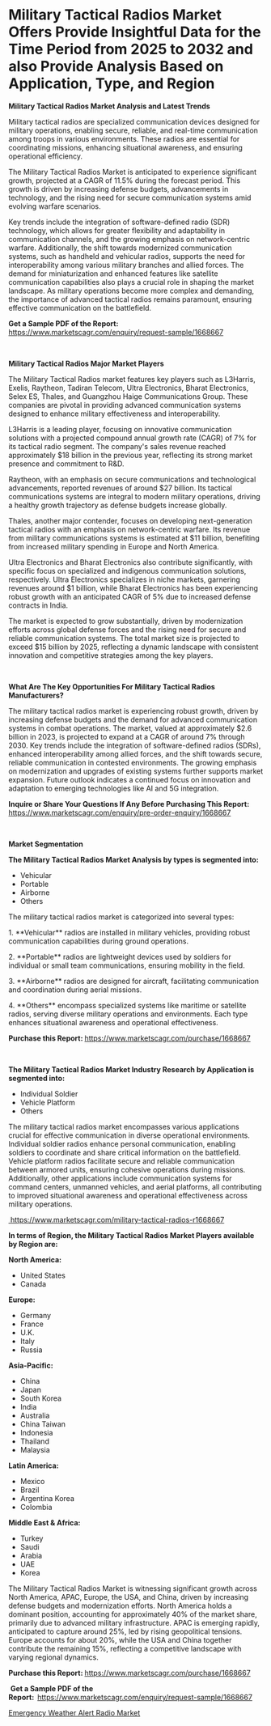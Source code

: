 <p><h1>Military Tactical Radios Market Offers Provide Insightful Data for the Time Period from 2025 to 2032 and also Provide Analysis Based on Application, Type, and Region</h1></p><p><strong>Military Tactical Radios Market Analysis and Latest Trends</strong></p>
<p><p>Military tactical radios are specialized communication devices designed for military operations, enabling secure, reliable, and real-time communication among troops in various environments. These radios are essential for coordinating missions, enhancing situational awareness, and ensuring operational efficiency.</p><p>The Military Tactical Radios Market is anticipated to experience significant growth, projected at a CAGR of 11.5% during the forecast period. This growth is driven by increasing defense budgets, advancements in technology, and the rising need for secure communication systems amid evolving warfare scenarios.</p><p>Key trends include the integration of software-defined radio (SDR) technology, which allows for greater flexibility and adaptability in communication channels, and the growing emphasis on network-centric warfare. Additionally, the shift towards modernized communication systems, such as handheld and vehicular radios, supports the need for interoperability among various military branches and allied forces. The demand for miniaturization and enhanced features like satellite communication capabilities also plays a crucial role in shaping the market landscape. As military operations become more complex and demanding, the importance of advanced tactical radios remains paramount, ensuring effective communication on the battlefield.</p></p>
<p><strong>Get a Sample PDF of the Report:&nbsp;</strong> <a href="https://www.marketscagr.com/enquiry/request-sample/1668667?utm_campaign=1097&utm_medium=2&utm_source=Github&utm_content=ia&utm_term=15022025&utm_id=military-tactical-radios">https://www.marketscagr.com/enquiry/request-sample/1668667</a></p>
<p>&nbsp;</p>
<p><strong>Military Tactical Radios Major Market Players</strong></p>
<p><p>The Military Tactical Radios market features key players such as L3Harris, Exelis, Raytheon, Tadiran Telecom, Ultra Electronics, Bharat Electronics, Selex ES, Thales, and Guangzhou Haige Communications Group. These companies are pivotal in providing advanced communication systems designed to enhance military effectiveness and interoperability.</p><p>L3Harris is a leading player, focusing on innovative communication solutions with a projected compound annual growth rate (CAGR) of 7% for its tactical radio segment. The company's sales revenue reached approximately $18 billion in the previous year, reflecting its strong market presence and commitment to R&D.</p><p>Raytheon, with an emphasis on secure communications and technological advancements, reported revenues of around $27 billion. Its tactical communications systems are integral to modern military operations, driving a healthy growth trajectory as defense budgets increase globally.</p><p>Thales, another major contender, focuses on developing next-generation tactical radios with an emphasis on network-centric warfare. Its revenue from military communications systems is estimated at $11 billion, benefiting from increased military spending in Europe and North America.</p><p>Ultra Electronics and Bharat Electronics also contribute significantly, with specific focus on specialized and indigenous communication solutions, respectively. Ultra Electronics specializes in niche markets, garnering revenues around $1 billion, while Bharat Electronics has been experiencing robust growth with an anticipated CAGR of 5% due to increased defense contracts in India.</p><p>The market is expected to grow substantially, driven by modernization efforts across global defense forces and the rising need for secure and reliable communication systems. The total market size is projected to exceed $15 billion by 2025, reflecting a dynamic landscape with consistent innovation and competitive strategies among the key players.</p></p>
<p>&nbsp;</p>
<p><strong>What Are The Key Opportunities For Military Tactical Radios Manufacturers?</strong></p>
<p><p>The military tactical radios market is experiencing robust growth, driven by increasing defense budgets and the demand for advanced communication systems in combat operations. The market, valued at approximately $2.6 billion in 2023, is projected to expand at a CAGR of around 7% through 2030. Key trends include the integration of software-defined radios (SDRs), enhanced interoperability among allied forces, and the shift towards secure, reliable communication in contested environments. The growing emphasis on modernization and upgrades of existing systems further supports market expansion. Future outlook indicates a continued focus on innovation and adaptation to emerging technologies like AI and 5G integration.</p></p>
<p><strong>Inquire or Share Your Questions If Any Before Purchasing This Report:</strong> <a href="https://www.marketscagr.com/enquiry/pre-order-enquiry/1668667?utm_campaign=1097&utm_medium=2&utm_source=Github&utm_content=ia&utm_term=15022025&utm_id=military-tactical-radios">https://www.marketscagr.com/enquiry/pre-order-enquiry/1668667</a></p>
<p>&nbsp;</p>
<p><strong>Market Segmentation</strong></p>
<p><strong>The Military Tactical Radios Market Analysis by types is segmented into:</strong></p>
<p><ul><li>Vehicular</li><li>Portable</li><li>Airborne</li><li>Others</li></ul></p>
<p><p>The military tactical radios market is categorized into several types: </p><p>1. **Vehicular** radios are installed in military vehicles, providing robust communication capabilities during ground operations.</p><p>2. **Portable** radios are lightweight devices used by soldiers for individual or small team communications, ensuring mobility in the field.</p><p>3. **Airborne** radios are designed for aircraft, facilitating communication and coordination during aerial missions.</p><p>4. **Others** encompass specialized systems like maritime or satellite radios, serving diverse military operations and environments. Each type enhances situational awareness and operational effectiveness.</p></p>
<p><strong>Purchase this Report:&nbsp;</strong><a href="https://www.marketscagr.com/purchase/1668667?utm_campaign=1097&utm_medium=2&utm_source=Github&utm_content=ia&utm_term=15022025&utm_id=military-tactical-radios">https://www.marketscagr.com/purchase/1668667</a></p>
<p>&nbsp;</p>
<p><strong>The Military Tactical Radios Market Industry Research by Application is segmented into:</strong></p>
<p><ul><li>Individual Soldier</li><li>Vehicle Platform</li><li>Others</li></ul></p>
<p><p>The military tactical radios market encompasses various applications crucial for effective communication in diverse operational environments. Individual soldier radios enhance personal communication, enabling soldiers to coordinate and share critical information on the battlefield. Vehicle platform radios facilitate secure and reliable communication between armored units, ensuring cohesive operations during missions. Additionally, other applications include communication systems for command centers, unmanned vehicles, and aerial platforms, all contributing to improved situational awareness and operational effectiveness across military operations.</p></p>
<p><a href="https://www.marketscagr.com/military-tactical-radios-r1668667?utm_campaign=1097&utm_medium=2&utm_source=Github&utm_content=ia&utm_term=15022025&utm_id=military-tactical-radios">&nbsp;https://www.marketscagr.com/military-tactical-radios-r1668667</a></p>
<p><strong>In terms of Region, the Military Tactical Radios Market Players available by Region are:</strong></p>
<p>
    <p> <strong> North America: </strong>
        <ul>
            <li>United States</li>
            <li>Canada</li>
        </ul>
        </p> 
    <p> <strong> Europe: </strong>
        <ul>
            <li>Germany</li>
            <li>France</li>
            <li>U.K.</li>
            <li>Italy</li>
            <li>Russia</li>
        </ul>
        </p> 
    <p> <strong> Asia-Pacific: </strong>
        <ul>
            <li>China</li>
            <li>Japan</li>
            <li>South Korea</li>
            <li>India</li>
            <li>Australia</li>
            <li>China Taiwan</li>
            <li>Indonesia</li>
            <li>Thailand</li>
            <li>Malaysia</li>
        </ul>
        </p> 
    <p> <strong> Latin America: </strong>
        <ul>
            <li>Mexico</li>
            <li>Brazil</li>
            <li>Argentina Korea</li>
            <li>Colombia</li>
        </ul>
        </p> 
    <p> <strong> Middle East & Africa: </strong>
        <ul>
            <li>Turkey</li>
            <li>Saudi</li>
            <li>Arabia</li>
            <li>UAE</li>
            <li>Korea</li>
        </ul>
    </p>
    </p>
<p><p>The Military Tactical Radios Market is witnessing significant growth across North America, APAC, Europe, the USA, and China, driven by increasing defense budgets and modernization efforts. North America holds a dominant position, accounting for approximately 40% of the market share, primarily due to advanced military infrastructure. APAC is emerging rapidly, anticipated to capture around 25%, led by rising geopolitical tensions. Europe accounts for about 20%, while the USA and China together contribute the remaining 15%, reflecting a competitive landscape with varying regional dynamics.</p></p>
<p><strong>Purchase this Report: </strong><a href="https://www.marketscagr.com/purchase/1668667?utm_campaign=1097&utm_medium=2&utm_source=Github&utm_content=ia&utm_term=15022025&utm_id=military-tactical-radios">https://www.marketscagr.com/purchase/1668667</a></p>
<p>&nbsp;<strong>Get a Sample PDF of the Report:&nbsp;&nbsp;</strong><a href="https://www.marketscagr.com/enquiry/request-sample/1668667?utm_campaign=1097&utm_medium=2&utm_source=Github&utm_content=ia&utm_term=15022025&utm_id=military-tactical-radios">https://www.marketscagr.com/enquiry/request-sample/1668667</a></p>
<p><strong></strong></p>
<p><p><a href="https://github.com/yoshih12/Market-Research-Report-List-4/blob/main/emergency-weather-alert-radio-market.md?utm_campaign=1097&utm_medium=2&utm_source=Github&utm_content=ia&utm_term=15022025&utm_id=military-tactical-radios">Emergency Weather Alert Radio Market</a></p></p>